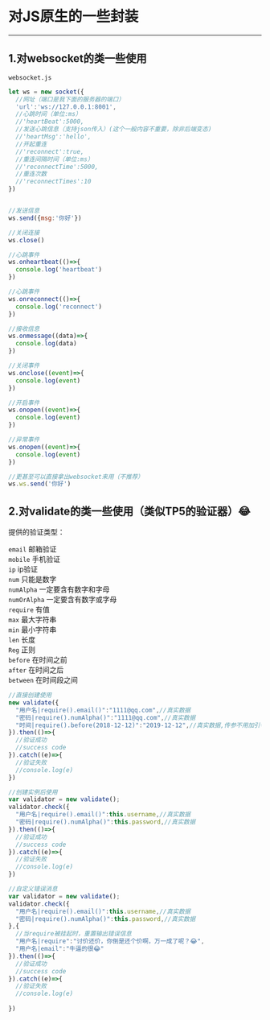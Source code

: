 # 对JS原生的一些封装
********************
## 1.对websocket的类一些使用
``websocket.js``
```javascript
let ws = new socket({
  //网址（端口是我下面的服务器的端口）
  'url':'ws://127.0.0.1:8001',
  //心跳时间（单位:ms）
  //'heartBeat':5000,
  //发送心跳信息（支持json传入）(这个一般内容不重要，除非后端变态)
  //'heartMsg':'hello',
  //开起重连
  //'reconnect':true,
  //重连间隔时间（单位:ms）
  //'reconnectTime':5000,
  //重连次数
  //'reconnectTimes':10
})


//发送信息
ws.send({msg:'你好'})

//关闭连接
ws.close()

//心跳事件
ws.onheartbeat(()=>{
  console.log('heartbeat')
})

//心跳事件
ws.onreconnect(()=>{
  console.log('reconnect')
})

//接收信息
ws.onmessage((data)=>{
  console.log(data)
})

//关闭事件
ws.onclose((event)=>{
  console.log(event)
})

//开启事件
ws.onopen((event)=>{
  console.log(event)
})

//异常事件
ws.onopen((event)=>{
  console.log(event)
})

//更甚至可以直接拿出websocket来用（不推荐）
ws.ws.send('你好')

```
## 2.对validate的类一些使用（类似TP5的验证器）😂
提供的验证类型：

``email``      邮箱验证</br>
``mobile``     手机验证</br>
``ip``         ip验证</br>
``num``        只能是数字</br>
``numAlpha``   一定要含有数字和字母</br>
``numOrAlpha`` 一定要含有数字或字母</br>
``require``    有值</br>
``max``        最大字符串</br>
``min``        最小字符串</br>
``len``        长度</br>
``Reg``        正则</br>
``before``     在时间之前</br>
``after``      在时间之后</br>
``between``    在时间段之间</br>

```javascript
//直接创建使用
new validate({
  "用户名|require().email()":"1111@qq.com",//真实数据
  "密码|require().numAlpha()":"1111@qq.com",//真实数据
  "时间|require().before(2018-12-12)":"2019-12-12",//真实数据,传参不用加引号
}).then(()=>{
  //验证成功
  //success code
}).catch((e)=>{
  //验证失败
  //console.log(e)
})

//创建实例后使用
var validator = new validate();
validator.check({
  "用户名|require().email()":this.username,//真实数据
  "密码|require().numAlpha()":this.password,//真实数据
}).then(()=>{
  //验证成功
  //success code
}).catch((e)=>{
  //验证失败
  //console.log(e)
})

//自定义错误消息
var validator = new validate();
validator.check({
  "用户名|require().email()":this.username,//真实数据
  "密码|require().numAlpha()":this.password,//真实数据
},{
  //当require被挂起时，重置输出错误信息
  "用户名|require":"讨价还价，你倒是还个价啊，万一成了呢？😂",
  "用户名|email":"牛逼的很😂"
}).then(()=>{
  //验证成功
  //success code
}).catch((e)=>{
  //验证失败
  //console.log(e)
  
})
```
